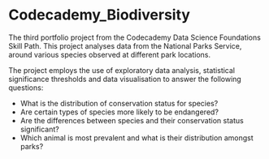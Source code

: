 # Codecademy_Biodiversity
The third portfolio project from the Codecademy Data Science Foundations Skill Path. This project analyses data from the National Parks Service, around various species observed at different park locations.

The project employs the use of exploratory data analysis, statistical significance thresholds and data visualisation to answer the following questions: 
- What is the distribution of conservation status for species?
- Are certain types of species more likely to be endangered?
- Are the differences between species and their conservation status significant?
- Which animal is most prevalent and what is their distribution amongst parks?
